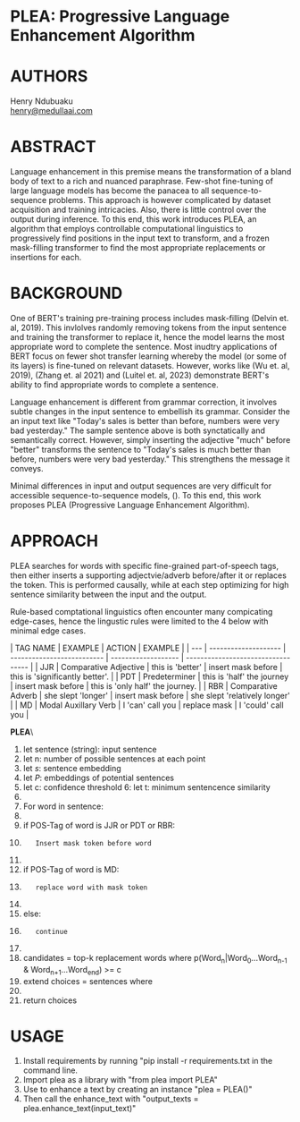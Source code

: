 # PLEA: Progressive Language Enhancement Algorithm

# AUTHORS
Henry Ndubuaku\
henry@medullaai.com

# ABSTRACT
Language enhancement in this premise means the transformation of a bland body of text to a rich and nuanced paraphrase. Few-shot fine-tuning of large language models has become the panacea to all sequence-to-sequence problems. This approach is however complicated by dataset acquisition and training intricacies. Also, there is little control over the output during inference. To this end, this work introduces PLEA, an algorithm that employs controllable computational linguistics to progressively find positions in the input text to transform, and a frozen mask-filling transformer to find the most appropriate replacements or insertions for each.


# BACKGROUND
One of BERT's training pre-training process includes mask-filling (Delvin et. al, 2019). This invlolves randomly removing tokens from the input sentence and training the transformer to replace it, hence the model learns the most appropriate word to complete the sentence. Most inudtry applications of BERT focus on fewer shot transfer learning whereby the model (or some of its layers) is fine-tuned on relevant datasets. However, works like (Wu et. al, 2019), (Zhang et. al 2021) and (Luitel et. al, 2023) demonstrate BERT's ability to find appropriate words to complete a sentence.

Language enhancement is different from grammar correction, it involves subtle changes in the input sentence to embellish its grammar. Consider the an input text like "Today's sales is better than before, numbers were very bad yesterday." The sample sentence above is both synctatically and semantically correct. However, simply inserting the adjective "much" before "better" transforms the sentence to "Today's sales is much better than before, numbers were very bad yesterday." This strengthens the message it conveys. 

Minimal differences in input and output sequences are very difficult for accessible sequence-to-sequence models, (). To this end, this work proposes PLEA (Progressive Language Enhancement Algorithm).


# APPROACH
PLEA searches for words with specific fine-grained part-of-speech tags, then either inserts a supporting adjectvie/adverb before/after it or replaces the token. This is performed causally, while at each step optimizing for high sentence similarity between the input and the output.

Rule-based comptational linguistics often encounter many compicating edge-cases, hence the lingustic rules were limited to the 4 below with minimal edge cases.

| TAG  NAME                   | EXAMPLE                    | ACTION              | EXAMPLE                            |
| --- | --------------------  | -------------------------- | ------------------- | ---------------------------------- |
| JJR | Comparative Adjective | this is 'better'           | insert mask before  | this is 'significantly better'.    |
| PDT | Predeterminer         | this is 'half' the journey | insert mask before  | this is 'only half' the journey.   |
| RBR | Comparative Adverb    | she slept 'longer'         | insert mask before  | she slept 'relatively longer'      |
| MD  | Modal Auxillary Verb  | I 'can' call you           | replace mask        | I 'could' call you                 |

**PLEA**\
1. let sentence (string): input sentence
2. let n: number of possible sentences at each point 
3. let *s*: sentence embedding
4. let *P*: embeddings of potential sentences
5. let c: confidence threshold
6: let t: minimum sentencence similarity 
7. 
8. For word in sentence:
9.
10.    if POS-Tag of word is JJR or PDT or RBR:
11.        Insert mask token before word
12.
13.    if POS-Tag of word is MD:
14.        replace word with mask token
15.      
16.    else:
17.        continue
18.           
19.    candidates = top-k replacement words where p(Word<sub>n</sub>|Word<sub>0</sub>...Word<sub>n-1</sub> & Word<sub>n+1</sub>...Word<sub>end</sub>) >= c
20.    extend choices = sentences where 
21.
22. return choices

# USAGE
1. Install requirements by running "pip install -r requirements.txt in the command line.
2. Import plea as a library with "from plea import PLEA"
3. Use to enhance a text by creating an instance "plea = PLEA()"
4. Then call the enhance_text with "output_texts = plea.enhance_text(input_text)"
